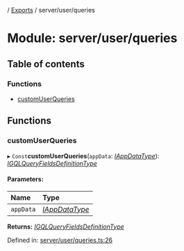 [](../README.md) / [Exports](../modules.md) / server/user/queries

# Module: server/user/queries

## Table of contents

### Functions

- [customUserQueries](server_user_queries.md#customuserqueries)

## Functions

### customUserQueries

▸ `Const`**customUserQueries**(`appData`: [*IAppDataType*](../interfaces/server.iappdatatype.md)): [*IGQLQueryFieldsDefinitionType*](../interfaces/base_root_gql.igqlqueryfieldsdefinitiontype.md)

#### Parameters:

Name | Type |
:------ | :------ |
`appData` | [*IAppDataType*](../interfaces/server.iappdatatype.md) |

**Returns:** [*IGQLQueryFieldsDefinitionType*](../interfaces/base_root_gql.igqlqueryfieldsdefinitiontype.md)

Defined in: [server/user/queries.ts:26](https://github.com/onzag/itemize/blob/0e9b128c/server/user/queries.ts#L26)
